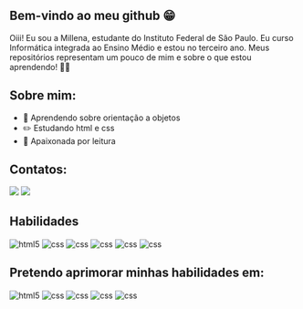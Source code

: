 ## Bem-vindo ao meu github 😁
Oiii! Eu sou a Millena, estudante do Instituto Federal de São Paulo. Eu curso Informática integrada ao Ensino Médio e estou no terceiro ano. Meus repositórios representam um pouco de mim e sobre o que estou aprendendo! 🫶🏻

## Sobre mim: 
- 📖 Aprendendo sobre orientação a objetos
- ✏️ Estudando html e css
- 📘 Apaixonada por leitura
  
## Contatos:

<div> 
  <a href = "mailto:millenacupolillo@gmail.com"><img src="https://img.shields.io/badge/Gmail-D14836?style=for-the-badge&logo=gmail&logoColor=white" target="_blank"></a>
  <a href="https://www.linkedin.com/in/millena-cupolillo" target="_blank"><img src="https://img.shields.io/badge/-LinkedIn-%230077B5?style=for-the-badge&logo=linkedin&logoColor=white" target="_blank"></a> 
  
## Habilidades
<div style="display: inline_block">
  <img align="center" alt="html5" src="https://img.shields.io/badge/Java-ED8B00?style=for-the-badge&logo=openjdk&logoColor=white" />
   <img align="center" alt="css" src="https://img.shields.io/badge/C-00599C?style=for-the-badge&logo=c&logoColor=white" />
     <img align="center" alt="css" src="https://img.shields.io/badge/MySQL-005C84?style=for-the-badge&logo=mysql&logoColor=white" />
      <img align="center" alt="css" src="https://img.shields.io/badge/Microsoft_Excel-217346?style=for-the-badge&logo=microsoft-excel&logoColor=white" />
       <img align="center" alt="css" src="https://img.shields.io/badge/Microsoft_PowerPoint-B7472A?style=for-the-badge&logo=microsoft-powerpoint&logoColor=white" />
        <img align="center" alt="css" src="https://img.shields.io/badge/Canva-%2300C4CC.svg?&style=for-the-badge&logo=Canva&logoColor=white" />

## Pretendo aprimorar minhas habilidades em: 
<div style="display: inline_block">
  <img align="center" alt="html5" src="https://img.shields.io/badge/HTML5-E34F26?style=for-the-badge&logo=html5&logoColor=white" />
   <img align="center" alt="css" src="https://img.shields.io/badge/CSS3-1572B6?style=for-the-badge&logo=css3&logoColor=white" />
    <img align="center" alt="css" src="https://img.shields.io/badge/JavaScript-323330?style=for-the-badge&logo=javascript&logoColor=F7DF1E" />
       <img align="center" alt="css" src="https://img.shields.io/badge/Node.js-43853D?style=for-the-badge&logo=node.js&logoColor=white" />
    <img align="center" alt="css" src="https://img.shields.io/badge/Python-14354C?style=for-the-badge&logo=python&logoColor=white" />


